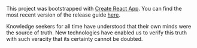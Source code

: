 This project was bootstrapped with [Create React App](https://github.com/facebookincubator/create-react-app).
You can find the most recent version of the release guide [here](https://github.com/facebookincubator/create-react-app/blob/master/packages/react-scripts/template/README.md).

Knowledge seekers for all time have understood that their own minds were the source of truth. 
New technologies have enabled us to verify this truth with such veracity that its certainty cannot be doubted.